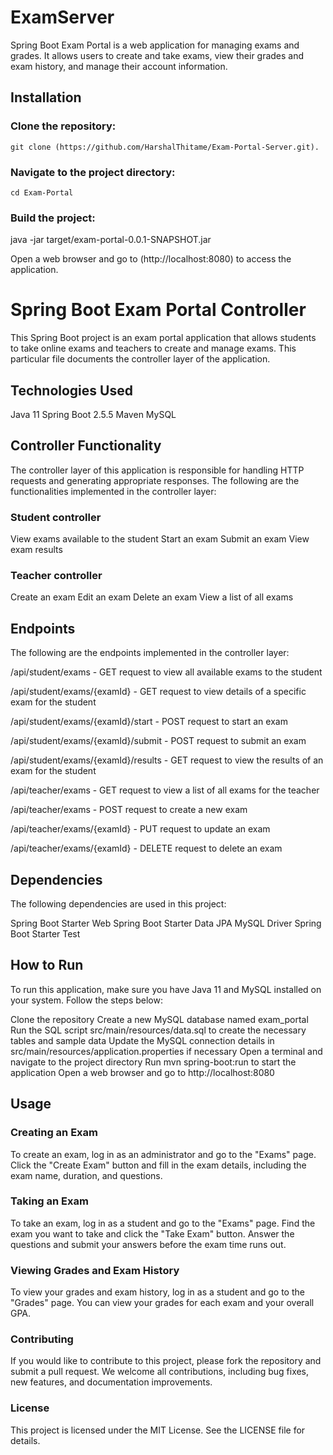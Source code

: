 # ExamServer

Spring Boot Exam Portal is a web application for managing exams and grades. It allows users to create and take exams, view their grades and exam history, and manage their account information.


## Installation

### Clone the repository:

	git clone (https://github.com/HarshalThitame/Exam-Portal-Server.git).
	
### Navigate to the project directory:

	cd Exam-Portal
	
### Build the project:

java -jar target/exam-portal-0.0.1-SNAPSHOT.jar

Open a web browser and go to (http://localhost:8080) to access the application.

# Spring Boot Exam Portal Controller
This Spring Boot project is an exam portal application that allows students to take online exams and teachers to create and manage exams. This particular file documents the controller layer of the application.

## Technologies Used
Java 11
Spring Boot 2.5.5
Maven
MySQL

## Controller Functionality
The controller layer of this application is responsible for handling HTTP requests and generating appropriate responses. The following are the functionalities implemented in the controller layer:

### Student controller

View exams available to the student
Start an exam
Submit an exam
View exam results

### Teacher controller

Create an exam
Edit an exam
Delete an exam
View a list of all exams

## Endpoints
The following are the endpoints implemented in the controller layer:

/api/student/exams - GET request to view all available exams to the student

/api/student/exams/{examId} - GET request to view details of a specific exam for the student

/api/student/exams/{examId}/start - POST request to start an exam

/api/student/exams/{examId}/submit - POST request to submit an exam

/api/student/exams/{examId}/results - GET request to view the results of an exam for the student

/api/teacher/exams - GET request to view a list of all exams for the teacher

/api/teacher/exams - POST request to create a new exam

/api/teacher/exams/{examId} - PUT request to update an exam

/api/teacher/exams/{examId} - DELETE request to delete an exam

## Dependencies
The following dependencies are used in this project:

Spring Boot Starter Web
Spring Boot Starter Data JPA
MySQL Driver
Spring Boot Starter Test

## How to Run
To run this application, make sure you have Java 11 and MySQL installed on your system. Follow the steps below:

Clone the repository
Create a new MySQL database named exam_portal
Run the SQL script src/main/resources/data.sql to create the necessary tables and sample data
Update the MySQL connection details in src/main/resources/application.properties if necessary
Open a terminal and navigate to the project directory
Run mvn spring-boot:run to start the application
Open a web browser and go to http://localhost:8080



## Usage

### Creating an Exam
To create an exam, log in as an administrator and go to the "Exams" page. Click the "Create Exam" button and fill in the exam details, including the exam name, duration, and questions.


### Taking an Exam
To take an exam, log in as a student and go to the "Exams" page. Find the exam you want to take and click the "Take Exam" button. Answer the questions and submit your answers before the exam time runs out.

### Viewing Grades and Exam History
To view your grades and exam history, log in as a student and go to the "Grades" page. You can view your grades for each exam and your overall GPA.

### Contributing
If you would like to contribute to this project, please fork the repository and submit a pull request. We welcome all contributions, including bug fixes, new features, and documentation improvements.

### License
This project is licensed under the MIT License. See the LICENSE file for details.
